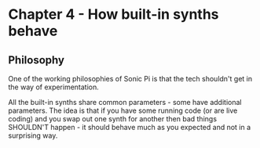 # Chapter 4 - How built-in synths behave

## Philosophy

One of the working philosophies of Sonic Pi is that the tech shouldn't get in the way of experimentation.

All the built-in synths share common parameters - some have additional parameters. The idea is that if you have some running code (or are live coding) and you swap out one synth for another then bad things SHOULDN'T happen - it should behave much as you expected and not in a surprising way.